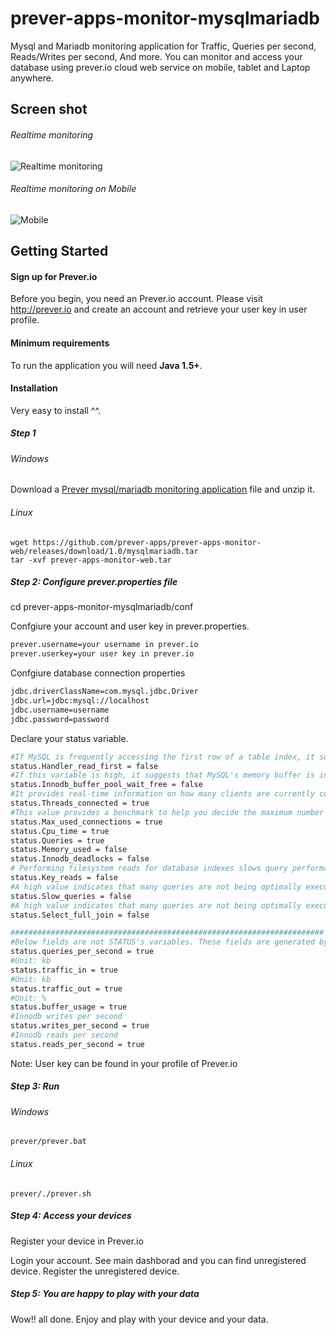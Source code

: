 # prever-apps-monitor-mysqlmariadb
Mysql and Mariadb monitoring application for Traffic, Queries per second, Reads/Writes per second, And more.
You can monitor and access your database using prever.io cloud web service on mobile, tablet and Laptop anywhere.

## Screen shot
###### Realtime monitoring ######
![Realtime monitoring](https://github.com/prever-apps/prever-apps-monitor-mysqlmariadb/blob/master/screen-shot.png "Realtime monitoring")

###### Realtime monitoring on Mobile ######
![Mobile](https://github.com/prever-apps/prever-apps-monitor-mysqlmariadb/blob/master/screen-shot-2.png "Realtime monitoring")

## Getting Started
#### Sign up for Prever.io ####
Before you begin, you need an Prever.io account. 
Please visit <a href="http://prever.io" target="_blank">http://prever.io</a> and create an account and retrieve your user key in user profile.

#### Minimum requirements ####
To run the application you will need **Java 1.5+**.

#### Installation ####
Very easy to install ^^.

##### Step 1 #####

###### Windows ######
Download a <a href="https://github.com/prever-apps/prever-apps-monitor-web/releases/download/1.0/prever-apps-monitor-mysqlmariadb.zip">Prever mysql/mariadb monitoring application</a> file and unzip it.

###### Linux ######
``` 
wget https://github.com/prever-apps/prever-apps-monitor-web/releases/download/1.0/mysqlmariadb.tar
tar -xvf prever-apps-monitor-web.tar
``` 
##### Step 2: Configure prever.properties file #####
cd prever-apps-monitor-mysqlmariadb/conf

Confgiure your account and user key in prever.properties.
```bash
prever.username=your username in prever.io
prever.userkey=your user key in prever.io
``` 

Confgiure database connection properties
```bash
jdbc.driverClassName=com.mysql.jdbc.Driver
jdbc.url=jdbc:mysql://localhost
jdbc.username=username
jdbc.password=password
``` 

Declare your status variable.
```bash
#If MySQL is frequently accessing the first row of a table index, it suggests that it is performing a sequential scan of the entire index. This indicates that the corresponding table is not properly indexed.
status.Handler_read_first = false
#If this variable is high, it suggests that MySQL's memory buffer is incorrectly configured for the amount of writes the server is currently performing.
status.Innodb_buffer_pool_wait_free = false
#It provides real-time information on how many clients are currently connected to the server. This can help in traffic analysis or in deciding the best time for a server re-start.
status.Threads_connected = true
#This value provides a benchmark to help you decide the maximum number of connections your server should support. It can also help in traffic analysis.
status.Max_used_connections = true
status.Cpu_time = true
status.Queries = true
status.Memory_used = false
status.Innodb_deadlocks = false
# Performing filesystem reads for database indexes slows query performance. If this variable is high, it indicates that MySQL's key cache is overloaded and should be reconfigured.
status.Key_reads = false
#A high value indicates that many queries are not being optimally executed. A necessary next step would be to examine the slow query log and identify these slow queries for optimization.
status.Slow_queries = false
#A high value indicates that many queries are not being optimally executed. A necessary next step would be to examine the slow query log and identify these slow queries for optimization.
status.Select_full_join = false

######################################################################
#Below fields are not STATUS's variables. These fields are generated by calculation.
status.queries_per_second = true
#Unit: kb
status.traffic_in = true
#Unit: kb
status.traffic_out = true
#Unit: %
status.buffer_usage = true
#Innodb writes per second
status.writes_per_second = true
#Innodb reads per second
status.reads_per_second = true
``` 

Note: User key can be found in your profile of Prever.io
##### Step 3: Run #####
###### Windows ######
``` 
prever/prever.bat
``` 
###### Linux ######
``` 
prever/./prever.sh
``` 
##### Step 4: Access your devices #####
Register your device in Prever.io

Login your account.
See main dashborad and you can find unregistered device.
Register the unregistered device.

##### Step 5: You are happy to play with your data #####
Wow!! all done. Enjoy and play with your device and your data.
